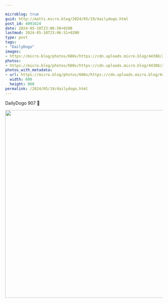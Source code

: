 ```yaml
---

microblog: true
guid: http://matti.micro.blog/2024/05/19/dailydogo.html
post_id: 4091624
date: 2024-05-18T23:06:50+0200
lastmod: 2024-05-18T23:06:51+0200
type: post
tags:
- "DailyDogo"
images:
- https://micro.blog/photos/600x/https://cdn.uploads.micro.blog/44388/2024/e92e0efb874f4833b8bfb68e3283c0a9.jpg
photos:
- https://micro.blog/photos/600x/https://cdn.uploads.micro.blog/44388/2024/e92e0efb874f4833b8bfb68e3283c0a9.jpg
photos_with_metadata:
- url: https://micro.blog/photos/600x/https://cdn.uploads.micro.blog/44388/2024/e92e0efb874f4833b8bfb68e3283c0a9.jpg
  width: 600
  height: 800
permalink: /2024/05/19/dailydogo.html
---
```

DailyDogo 907 🐶

<img src="/media/uploads/2024/e92e0efb874f4833b8bfb68e3283c0a9.jpg" width="600" alt="" />
